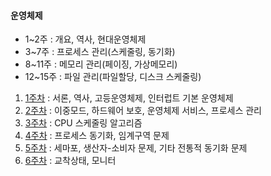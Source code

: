 #### 운영체제

- 1~2주 : 개요, 역사, 현대운영체제
- 3~7주 : 프로세스 관리(스케줄링, 동기화)
- 8~11주 : 메모리 관리(페이징, 가상메모리)
- 12~15주 : 파일 관리(파일할당, 디스크 스케줄링)



1. [1주차](https://github.com/SJ12896/TIL/blob/master/online_courses/CS/1.md) : 서론, 역사, 고등운영체제, 인터럽트 기본 운영체제
2. [2주차](https://github.com/SJ12896/TIL/blob/master/online_courses/CS/2.md) : 이중모드, 하드웨어 보호, 운영체제 서비스, 프로세스 관리
3. [3주차](https://github.com/SJ12896/TIL/blob/master/online_courses/CS/3.md) : CPU 스케줄링 알고리즘
4. [4주차](https://github.com/SJ12896/TIL/blob/master/online_courses/CS/4.md) : 프로세스 동기화, 임계구역 문제
5. [5주차](https://github.com/SJ12896/TIL/blob/master/online_courses/CS/5.md) : 세마포, 생산자-소비자 문제, 기타 전통적 동기화 문제
6. [6주차](https://github.com/SJ12896/TIL/blob/master/online_courses/CS/6.md) : 교착상태, 모니터